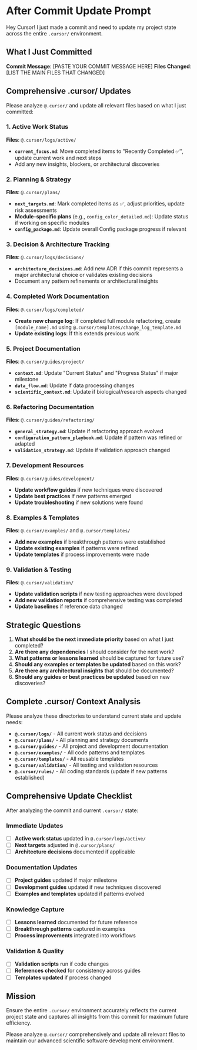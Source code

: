 # After Commit Update Prompt

Hey Cursor! I just made a commit and need to update my project state across the entire `.cursor/` environment.

## What I Just Committed
**Commit Message**: [PASTE YOUR COMMIT MESSAGE HERE]
**Files Changed**: [LIST THE MAIN FILES THAT CHANGED]

## Comprehensive .cursor/ Updates
Please analyze `@.cursor/` and update all relevant files based on what I just committed:

### 1. Active Work Status
**Files**: `@.cursor/logs/active/`
- **`current_focus.md`**: Move completed items to "Recently Completed ✅", update current work and next steps
- Add any new insights, blockers, or architectural discoveries

### 2. Planning & Strategy
**Files**: `@.cursor/plans/`
- **`next_targets.md`**: Mark completed items as ✅, adjust priorities, update risk assessments
- **Module-specific plans** (e.g., `config_color_detailed.md`): Update status if working on specific modules
- **`config_package.md`**: Update overall Config package progress if relevant

### 3. Decision & Architecture Tracking
**Files**: `@.cursor/logs/decisions/`
- **`architecture_decisions.md`**: Add new ADR if this commit represents a major architectural choice or validates existing decisions
- Document any pattern refinements or architectural insights

### 4. Completed Work Documentation
**Files**: `@.cursor/logs/completed/`
- **Create new change log**: If completed full module refactoring, create `[module_name].md` using `@.cursor/templates/change_log_template.md`
- **Update existing logs**: If this extends previous work

### 5. Project Documentation
**Files**: `@.cursor/guides/project/`
- **`context.md`**: Update "Current Status" and "Progress Status" if major milestone
- **`data_flow.md`**: Update if data processing changes
- **`scientific_context.md`**: Update if biological/research aspects changed

### 6. Refactoring Documentation
**Files**: `@.cursor/guides/refactoring/`
- **`general_strategy.md`**: Update if refactoring approach evolved
- **`configuration_pattern_playbook.md`**: Update if pattern was refined or adapted
- **`validation_strategy.md`**: Update if validation approach changed

### 7. Development Resources
**Files**: `@.cursor/guides/development/`
- **Update workflow guides** if new techniques were discovered
- **Update best practices** if new patterns emerged
- **Update troubleshooting** if new solutions were found

### 8. Examples & Templates
**Files**: `@.cursor/examples/` and `@.cursor/templates/`
- **Add new examples** if breakthrough patterns were established
- **Update existing examples** if patterns were refined
- **Update templates** if process improvements were made

### 9. Validation & Testing
**Files**: `@.cursor/validation/`
- **Update validation scripts** if new testing approaches were developed
- **Add new validation reports** if comprehensive testing was completed
- **Update baselines** if reference data changed

## Strategic Questions
1. **What should be the next immediate priority** based on what I just completed?
2. **Are there any dependencies** I should consider for the next work?
3. **What patterns or lessons learned** should be captured for future use?
4. **Should any examples or templates be updated** based on this work?
5. **Are there any architectural insights** that should be documented?
6. **Should any guides or best practices be updated** based on new discoveries?

## Complete .cursor/ Context Analysis
Please analyze these directories to understand current state and update needs:
- **`@.cursor/logs/`** - All current work status and decisions
- **`@.cursor/plans/`** - All planning and strategy documents
- **`@.cursor/guides/`** - All project and development documentation
- **`@.cursor/examples/`** - All code patterns and templates
- **`@.cursor/templates/`** - All reusable templates
- **`@.cursor/validation/`** - All testing and validation resources
- **`@.cursor/rules/`** - All coding standards (update if new patterns established)

## Comprehensive Update Checklist
After analyzing the commit and current `.cursor/` state:

### Immediate Updates
- [ ] **Active work status** updated in `@.cursor/logs/active/`
- [ ] **Next targets** adjusted in `@.cursor/plans/`
- [ ] **Architecture decisions** documented if applicable

### Documentation Updates
- [ ] **Project guides** updated if major milestone
- [ ] **Development guides** updated if new techniques discovered
- [ ] **Examples and templates** updated if patterns evolved

### Knowledge Capture
- [ ] **Lessons learned** documented for future reference
- [ ] **Breakthrough patterns** captured in examples
- [ ] **Process improvements** integrated into workflows

### Validation & Quality
- [ ] **Validation scripts** run if code changes
- [ ] **References checked** for consistency across guides
- [ ] **Templates updated** if process changed

## Mission
Ensure the entire `.cursor/` environment accurately reflects the current project state and captures all insights from this commit for maximum future efficiency.

Please analyze `@.cursor/` comprehensively and update all relevant files to maintain our advanced scientific software development environment.
